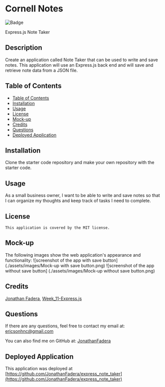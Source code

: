 # Cornell Notes

![Badge](https://img.shields.io/badge/License-MIT-blue.svg)

Express.js Note Taker 

## Description 
Create an application called Note Taker that can be used to write and save notes. This application will use an Express.js back end and will save and retrieve note data from a JSON file.

## Table of Contents 
  - [Table of Contents](#table-of-contents)
  - [Installation](#installation)
  - [Usage](#usage)
  - [License](#license)
  - [Mock-up](#mock-up)
  - [Credits](#credits)
  - [Questions](#questions)
  - [Deployed Application](#deployed-application)

## Installation
Clone the starter code repository and make your own repository with the starter code.

## Usage
As a small business owner, I want to be able to write and save notes so that I can organize my thoughts and keep track of tasks I need to complete.

## License
    This application is covered by the MIT license.

## Mock-up
The following images show the web application's appearance and functionality:
![screenshot of the app with save button] (./assets/images/Mock-up with save button.png)
![screenshot of the app without save button] (./assets/images/Mock-up without save button.png)

## Credits
[Jonathan Fadera](https://github.com/JonathanFadera), [Week_11-Express.js](https://ucb.bootcampcontent.com/UCB-Coding-Bootcamp/UCB-VIRT-FSF-PT-01-2023-U-LOLC/-/tree/main/Week_11-Express)

## Questions
If there are any questions, feel free to contact my email at: ericsonhnc@gmail.com

You can also find me on GitHub at: [JonathanFadera](https://www.github.com/JonathanFadera)

## Deployed Application
This application was deployed at [https://github.com/JonathanFadera/express_note_taker](https://github.com/JonathanFadera/express_note_taker)
